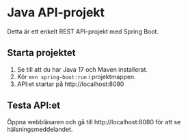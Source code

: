 # Java API-projekt

Detta är ett enkelt REST API-projekt med Spring Boot.

## Starta projektet

1. Se till att du har Java 17 och Maven installerat.
2. Kör `mvn spring-boot:run` i projektmappen.
3. API:et startar på http://localhost:8080

## Testa API:et

Öppna webbläsaren och gå till http://localhost:8080 för att se hälsningsmeddelandet.
